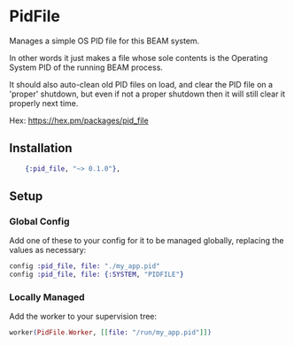 # PidFile

Manages a simple OS PID file for this BEAM system.

In other words it just makes a file whose sole contents is the Operating System PID of the running BEAM process.

It should also auto-clean old PID files on load, and clear the PID file on a 'proper' shutdown, but even if not a proper
shutdown then it will still clear it properly next time.

Hex:  https://hex.pm/packages/pid_file

## Installation

```elixir
    {:pid_file, "~> 0.1.0"},
```

## Setup

### Global Config

Add one of these to your config for it to be managed globally, replacing the values as necessary:

```elixir
config :pid_file, file: "./my_app.pid"
config :pid_file, file: {:SYSTEM, "PIDFILE"}
```

### Locally Managed

Add the worker to your supervision tree:

```elixir
worker(PidFile.Worker, [[file: "/run/my_app.pid"]])
```
